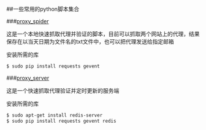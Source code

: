 ##一些常用的python脚本集合

###[proxy_spider](https://github.com/Garlandal/script_collection/blob/master/proxy_spider.py 'proxy_spider' )

这是一个本地快速抓取代理并验证的脚本，目前可以抓取两个网站上的代理，结果保存在以当天日期为文件名的txt文件中，也可以把代理发送给指定邮箱

安装所需的库
```bash
$ sudo pip install requests gevent
```

###[proxy_server](https://github.com/Garlandal/script_collection/blob/master/proxy_server.py 'proxy_server' )

这是一个快速抓取代理验证并定时更新的服务端

安装所需的库
```bash
$ sudo apt-get install redis-server
$ sudo pip install requests gevent redis
```
